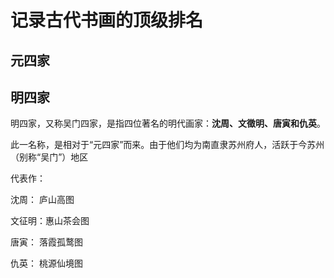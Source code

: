 # 记录古代书画的顶级排名


## 元四家

## 明四家
明四家，又称吴门四家，是指四位著名的明代画家：**沈周、文徵明、唐寅和仇英**。

此一名称，是相对于“元四家”而来。由于他们均为南直隶苏州府人，活跃于今苏州（别称“吴门”）地区

代表作：

沈周： 庐山高图

文征明：惠山茶会图

唐寅： 落霞孤鹜图

仇英： 桃源仙境图
